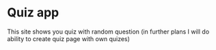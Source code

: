# Quiz app

This site shows you quiz with random question (in further plans I will do ability to create quiz page with own quizes)



